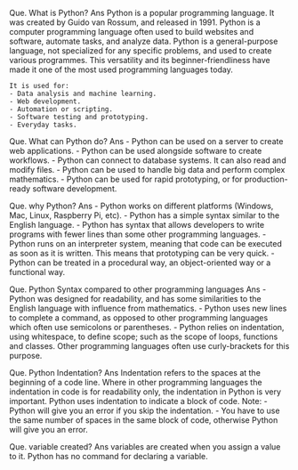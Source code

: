 Que. What is Python?
Ans Python is a popular programming language. It was created by Guido van Rossum, and released in 1991.
    Python is a computer programming language often used to build websites and software, automate tasks, 
    and analyze data. Python is a general-purpose language, not specialized for any specific problems, 
    and used to create various programmes. This versatility and its beginner-friendliness have made 
    it one of the most used programming languages today.

    It is used for:
    - Data analysis and machine learning.
    - Web development.
    - Automation or scripting.
    - Software testing and prototyping.
    - Everyday tasks.

Que. What can Python do?
Ans 
    - Python can be used on a server to create web applications.
    - Python can be used alongside software to create workflows.
    - Python can connect to database systems. It can also read and modify files.
    - Python can be used to handle big data and perform complex mathematics.
    - Python can be used for rapid prototyping, or for production-ready software development.

Que. why Python?
Ans 
    - Python works on different platforms (Windows, Mac, Linux, Raspberry Pi, etc).
    - Python has a simple syntax similar to the English language.
    - Python has syntax that allows developers to write programs with fewer lines than some 
      other programming languages.
    - Python runs on an interpreter system, meaning that code can be executed as soon as it is written. 
      This means that prototyping can be very quick.
    - Python can be treated in a procedural way, an object-oriented way or a functional way.

Que. Python Syntax compared to other programming languages
Ans - Python was designed for readability, and has some similarities to the English language 
      with influence from mathematics.
    - Python uses new lines to complete a command, as opposed to other programming languages 
      which often use semicolons or parentheses.
    - Python relies on indentation, using whitespace, to define scope; such as the scope of loops, 
      functions and classes. Other programming languages often use curly-brackets for this purpose.



Que. Python Indentation? 
Ans Indentation refers to the spaces at the beginning of a code line.
    Where in other programming languages the indentation in code is for readability only, 
    the indentation in Python is very important.
    Python uses indentation to indicate a block of code.
    Note: 
       - Python will give you an error if you skip the indentation.
       - You have to use the same number of spaces in the same block of code, 
         otherwise Python will give you an error.
        
Que. variable created?
Ans variables are created when you assign a value to it.
    Python has no command for declaring a variable.


